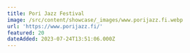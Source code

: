 ```yaml
---
title: Pori Jazz Festival
image: /src/content/showcase/_images/www.porijazz.fi.webp
url: 'https://www.porijazz.fi/'
featured: 20
dateAdded: 2023-07-24T13:51:06.000Z
---
```


